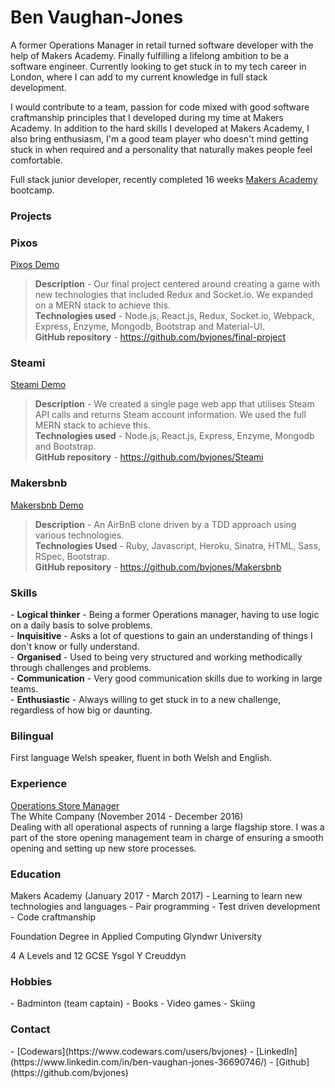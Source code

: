 Ben Vaughan-Jones
==================
A former Operations Manager in retail turned software developer with the help of Makers Academy. Finally fulfilling a lifelong ambition to be a software engineer. Currently looking to get stuck in to my tech career in London, where I can add to my current knowledge in full stack development.

I would contribute to a team, passion for code mixed with good software craftmanship principles that I developed during my time at Makers Academy. In addition to the hard skills I developed at Makers Academy, I also bring enthusiasm, I'm a good team player who doesn't mind getting stuck in when required and a personality that naturally makes people feel comfortable.

Full stack junior developer, recently completed 16 weeks [Makers Academy](http://www.makersacademy.com) bootcamp.

<h3>Projects</h3>

### Pixos
[Pixos Demo](https://pixos.herokuapp.com/)
> <b>Description</b> - Our final project centered around creating a game with new technologies that included Redux and Socket.io. We expanded on a MERN stack to achieve this.
<br><b>Technologies used</b> - Node.js, React.js, Redux, Socket.io, Webpack, Express, Enzyme, Mongodb, Bootstrap and Material-UI.
<br><b>GitHub repository</b> - https://github.com/bvjones/final-project


### Steami
[Steami Demo](https://steami.herokuapp.com)
> <b>Description</b> - We created a single page web app that utilises Steam API calls and returns Steam account information. We used the full MERN stack to achieve this.
<br><b>Technologies used</b> - Node.js, React.js, Express, Enzyme, Mongodb and Bootstrap.
<br><b>GitHub repository</b> - https://github.com/bvjones/Steami

### Makersbnb
[Makersbnb Demo](https://mpbr-makersbnb.herokuapp.com/spaces)
> <b>Description</b> - An AirBnB clone driven by a TDD approach using various technologies.      
<b>Technologies Used</b> - Ruby, Javascript, Heroku, Sinatra, HTML, Sass, RSpec, Bootstrap.
<br><b>GitHub repository</b> - https://github.com/bvjones/Makersbnb


<h3>Skills</h3>
- <b>Logical thinker</b> - Being a former Operations manager, having to use logic on a daily basis to solve problems.
<br>
- <b>Inquisitive</b> - Asks a lot of questions to gain an understanding of things I don't know or fully understand.
<br>
- <b>Organised</b> - Used to being very structured and working methodically through challenges and problems.
<br>
- <b>Communication</b> - Very good communication skills due to working in large teams.
<br>
- <b>Enthusiastic</b> - Always willing to get stuck in to a new challenge, regardless of how big or daunting.

<h3>Bilingual</h3>
First language Welsh speaker, fluent in both Welsh and English.

<h3>Experience</h3>
<u>Operations Store Manager</u><br>
The White Company (November 2014 - December 2016)<br>
Dealing with all operational aspects of running a large flagship store. I was a part of the store opening management team in charge of ensuring a smooth opening and setting up new store processes.

<h3>Education</h3>
Makers Academy (January 2017 - March 2017)
- Learning to learn new technologies and languages
- Pair programming
- Test driven development
- Code craftmanship

Foundation Degree in Applied Computing
Glyndwr University

4 A Levels and 12 GCSE
Ysgol Y Creuddyn

<h3>Hobbies</h3>
- Badminton (team captain)
- Books
- Video games
- Skiing

<h3>Contact</h3>
- [Codewars](https://www.codewars.com/users/bvjones)
- [LinkedIn](https://www.linkedin.com/in/ben-vaughan-jones-36690746/)
- [Github](https://github.com/bvjones)
